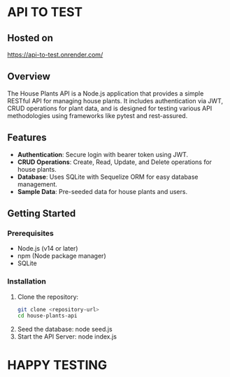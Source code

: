 # API TO TEST

## Hosted on

https://api-to-test.onrender.com/

## Overview
The House Plants API is a Node.js application that provides a simple RESTful API for managing house plants. It includes authentication via JWT, CRUD operations for plant data, and is designed for testing various API methodologies using frameworks like pytest and rest-assured.

## Features
- **Authentication**: Secure login with bearer token using JWT.
- **CRUD Operations**: Create, Read, Update, and Delete operations for house plants.
- **Database**: Uses SQLite with Sequelize ORM for easy database management.
- **Sample Data**: Pre-seeded data for house plants and users.

## Getting Started

### Prerequisites
- Node.js (v14 or later)
- npm (Node package manager)
- SQLite

### Installation
1. Clone the repository:
   ```bash
   git clone <repository-url>
   cd house-plants-api
2. Seed the database: 
    node seed.js
3. Start the API Server:
    node index.js

# HAPPY TESTING
